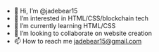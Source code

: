 - 👋 Hi, I’m @jadebear15
- 👀 I’m interested in HTML/CSS/blockchain tech
- 🌱 I’m currently learning HTML/CSS
- 💞️ I’m looking to collaborate on website creation
- 📫 How to reach me jadebear15@gmail.com

<!---
jadebear15/jadebear15 is a ✨ special ✨ repository because its `README.md` (this file) appears on your GitHub profile.
You can click the Preview link to take a look at your changes.
--->
